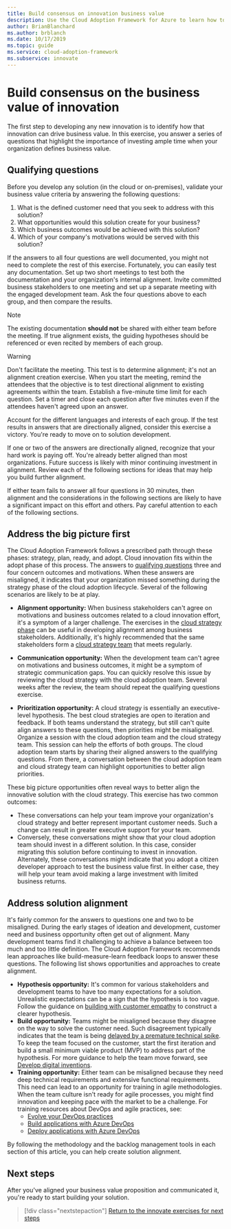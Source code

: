 ```yaml
---
title: Build consensus on innovation business value
description: Use the Cloud Adoption Framework for Azure to learn how to build consensus around stakeholders' definitions of cloud innovation business value.
author: BrianBlanchard
ms.author: brblanch
ms.date: 10/17/2019
ms.topic: guide
ms.service: cloud-adoption-framework
ms.subservice: innovate
---
```


# Build consensus on the business value of innovation

The first step to developing any new innovation is to identify how that innovation can drive business value. In this exercise, you answer a series of questions that highlight the importance of investing ample time when your organization defines business value.

## Qualifying questions

Before you develop any solution (in the cloud or on-premises), validate your business value criteria by answering the following questions:

1. What is the defined customer need that you seek to address with this solution?
1. What opportunities would this solution create for your business?
1. Which business outcomes would be achieved with this solution?
1. Which of your company's motivations would be served with this solution?

If the answers to all four questions are well documented, you might not need to complete the rest of this exercise. Fortunately, you can easily test any documentation. Set up two short meetings to test both the documentation and your organization's internal alignment. Invite committed business stakeholders to one meeting and set up a separate meeting with the engaged development team. Ask the four questions above to each group, and then compare the results.

> [!NOTE]
> The existing documentation **should not** be shared with either team before the meeting. If true alignment exists, the guiding hypotheses should be referenced or even recited by members of each group.

<!-- -->

> [!WARNING]
> Don't facilitate the meeting. This test is to determine alignment; it's not an alignment creation exercise. When you start the meeting, remind the attendees that the objective is to test directional alignment to existing agreements within the team. Establish a five-minute time limit for each question. Set a timer and close each question after five minutes even if the attendees haven't agreed upon an answer.

Account for the different languages and interests of each group. If the test results in answers that are directionally aligned, consider this exercise a victory. You're ready to move on to solution development.

If one or two of the answers are directionally aligned, recognize that your hard work is paying off. You're already better aligned than most organizations. Future success is likely with minor continuing investment in alignment. Review each of the following sections for ideas that may help you build further alignment.

If either team fails to answer all four questions in 30 minutes, then alignment and the considerations in the following sections are likely to have a significant impact on this effort and others. Pay careful attention to each of the following sections.

## Address the big picture first

The Cloud Adoption Framework follows a prescribed path through these phases: strategy, plan, ready, and adopt. Cloud innovation fits within the adopt phase of this process. The answers to [qualifying questions](#qualifying-questions) three and four concern outcomes and motivations. When these answers are misaligned, it indicates that your organization missed something during the strategy phase of the cloud adoption lifecycle. Several of the following scenarios are likely to be at play.

- **Alignment opportunity:** When business stakeholders can't agree on motivations and business outcomes related to a cloud innovation effort, it's a symptom of a larger challenge. The exercises in the [cloud strategy phase](../strategy/index.md) can be useful in developing alignment among business stakeholders. Additionally, it's highly recommended that the same stakeholders form a [cloud strategy team](../organize/cloud-strategy.md) that meets regularly.

- **Communication opportunity:** When the development team can't agree on motivations and business outcomes, it might be a symptom of strategic communication gaps. You can quickly resolve this issue by reviewing the cloud strategy with the cloud adoption team. Several weeks after the review, the team should repeat the qualifying questions exercise.

- **Prioritization opportunity:** A cloud strategy is essentially an executive-level hypothesis. The best cloud strategies are open to iteration and feedback. If both teams understand the strategy, but still can't quite align answers to these questions, then priorities might be misaligned. Organize a session with the cloud adoption team and the cloud strategy team. This session can help the efforts of both groups. The cloud adoption team starts by sharing their aligned answers to the qualifying questions. From there, a conversation between the cloud adoption team and cloud strategy team can highlight opportunities to better align priorities.

These big picture opportunities often reveal ways to better align the innovative solution with the cloud strategy. This exercise has two common outcomes:

- These conversations can help your team improve your organization's cloud strategy and better represent important customer needs. Such a change can result in greater executive support for your team.
- Conversely, these conversations might show that your cloud adoption team should invest in a different solution. In this case, consider migrating this solution before continuing to invest in innovation. Alternately, these conversations might indicate that you adopt a citizen developer approach to test the business value first. In either case, they will help your team avoid making a large investment with limited business returns.

## Address solution alignment

It's fairly common for the answers to questions one and two to be misaligned. During the early stages of ideation and development, customer need and business opportunity often get out of alignment. Many development teams find it challenging to achieve a balance between too much and too little definition. The Cloud Adoption Framework recommends lean approaches like build-measure-learn feedback loops to answer these questions. The following list shows opportunities and approaches to create alignment.

- **Hypothesis opportunity:** It's common for various stakeholders and development teams to have too many expectations for a solution. Unrealistic expectations can be a sign that the hypothesis is too vague. Follow the guidance on [building with customer empathy](./considerations/build.md) to construct a clearer hypothesis.
- **Build opportunity:** Teams might be misaligned because they disagree on the way to solve the customer need. Such disagreement typically indicates that the team is being [delayed by a premature technical spike](./considerations/build.md#reduce-complexity-and-delay-technical-spikes). To keep the team focused on the customer, start the first iteration and build a small minimum viable product (MVP) to address part of the hypothesis. For more guidance to help the team move forward, see [Develop digital inventions](./considerations/invention.md).
- **Training opportunity:** Either team can be misaligned because they need deep technical requirements and extensive functional requirements. This need can lead to an opportunity for training in agile methodologies. When the team culture isn't ready for agile processes, you might find innovation and keeping pace with the market to be a challenge.  For training resources about DevOps and agile practices, see:
  - [Evolve your DevOps practices](https://docs.microsoft.com/learn/paths/evolve-your-devops-practices)
  - [Build applications with Azure DevOps](https://docs.microsoft.com/learn/paths/build-applications-with-azure-devops)
  - [Deploy applications with Azure DevOps](https://docs.microsoft.com/learn/paths/deploy-applications-with-azure-devops)

By following the methodology and the backlog management tools in each section of this article, you can help create solution alignment.

## Next steps

After you've aligned your business value proposition and communicated it, you're ready to start building your solution.

> [!div class="nextstepaction"]
> [Return to the innovate exercises for next steps](./index.md)
